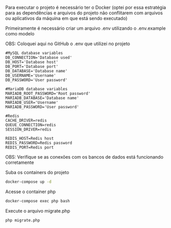 Para executar o projeto é necessário ter o Docker (optei por essa estratégia para as dependências e arquivos do projeto não conflitarem com arquivos ou aplicativos da máquina em que está sendo executado)

Primeiramente é necessário criar um arquivo .env utilizando o .env.example como modelo

OBS: Coloquei aqui no GitHub o .env que utilizei no projeto

```dosini
#MySQL database variables
DB_CONNECTION='Database used'
DB_HOST='Database host'
DB_PORT='Database port'
DB_DATABASE='Database name'
DB_USERNAME='Username'
DB_PASSWORD='User password'

#MariaDB database variables
MARIADB_ROOT_PASSWORD='Root password'
MARIADB_DATABASE='Database name'
MARIADB_USER='Username'
MARIADB_PASSWORD='User password'

#Redis
CACHE_DRIVER=redis
QUEUE_CONNECTION=redis
SESSION_DRIVER=redis

REDIS_HOST=Redis host
REDIS_PASSWORD=Redis password
REDIS_PORT=Redis port
```

OBS: Verifique se as conexões com os bancos de dados está funcionando corretamente

Suba os containers do projeto
```sh
docker-compose up -d
```


Acesse o container php
```sh
docker-compose exec php bash
```

Execute o arquivo migrate.php
```sh
php migrate.php
```
